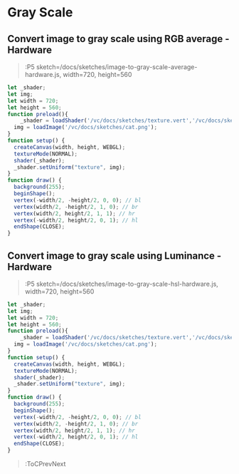# Gray Scale
## Convert image to gray scale using RGB average - Hardware

> :P5 sketch=/docs/sketches/image-to-gray-scale-average-hardware.js, width=720, height=560

```js
let _shader;
let img;
let width = 720;
let height = 560;
function preload(){
    _shader = loadShader('/vc/docs/sketches/texture.vert','/vc/docs/sketches/texture.frag');
  img = loadImage('/vc/docs/sketches/cat.png');
}
function setup() {
  createCanvas(width, height, WEBGL);
  textureMode(NORMAL);
  shader(_shader);
  _shader.setUniform("texture", img);
}
function draw() {
  background(255);
  beginShape();
  vertex(-width/2, -height/2, 0, 0); // bl
  vertex(width/2, -height/2, 1, 0); // br
  vertex(width/2, height/2, 1, 1); // hr
  vertex(-width/2, height/2, 0, 1); // hl
  endShape(CLOSE);
}
```


## Convert image to gray scale using Luminance - Hardware

> :P5 sketch=/docs/sketches/image-to-gray-scale-hsl-hardware.js, width=720, height=560

```js
let _shader;
let img;
let width = 720;
let height = 560;
function preload(){
    _shader = loadShader('/vc/docs/sketches/texture.vert','/vc/docs/sketches/texture_luma.frag');
  img = loadImage('/vc/docs/sketches/cat.png');
}
function setup() {
  createCanvas(width, height, WEBGL);
  textureMode(NORMAL);
  shader(_shader);
  _shader.setUniform("texture", img);
}
function draw() {
  background(255);
  beginShape();
  vertex(-width/2, -height/2, 0, 0); // bl
  vertex(width/2, -height/2, 1, 0); // br
  vertex(width/2, height/2, 1, 1); // hr
  vertex(-width/2, height/2, 0, 1); // hl
  endShape(CLOSE);
}
```

> :ToCPrevNext